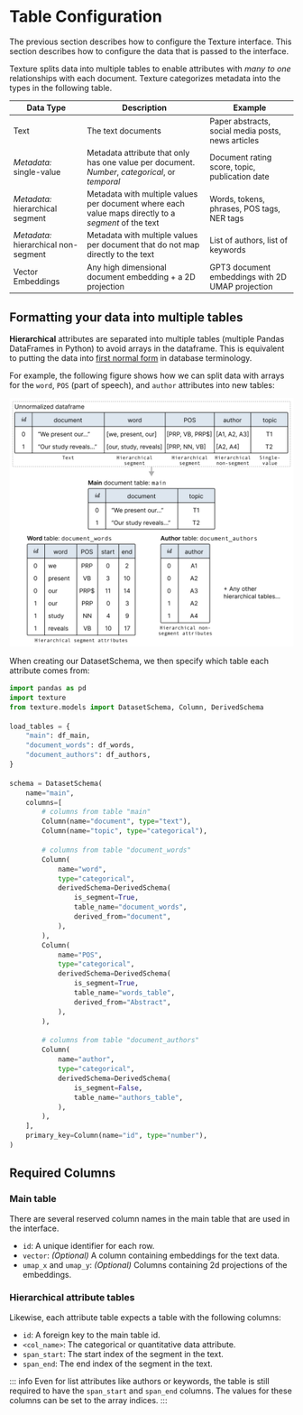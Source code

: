 # Table Configuration

The previous section describes how to configure the Texture interface. This section describes how to configure the data that is passed to the interface.

Texture splits data into multiple tables to enable attributes with _many to one_ relationships with each document. Texture categorizes metadata into the types in the following table.

| **Data Type**                        | **Description**                                                                                      | **Example**                                        |
| ------------------------------------ | ---------------------------------------------------------------------------------------------------- | -------------------------------------------------- |
| Text                                 | The text documents                                                                                   | Paper abstracts, social media posts, news articles |
| _Metadata:_ single-value             | Metadata attribute that only has one value per document. _Number_, _categorical_, or _temporal_      | Document rating score, topic, publication date     |
| _Metadata:_ hierarchical segment     | Metadata with multiple values per document where each value maps directly to a _segment_ of the text | Words, tokens, phrases, POS tags, NER tags         |
| _Metadata:_ hierarchical non-segment | Metadata with multiple values per document that do not map directly to the text                      | List of authors, list of keywords                  |
| Vector Embeddings                    | Any high dimensional document embedding + a 2D projection                                            | GPT3 document embeddings with 2D UMAP projection   |

## Formatting your data into multiple tables

**Hierarchical** attributes are separated into multiple tables (multiple Pandas DataFrames in Python) to avoid arrays in the dataframe. This is equivalent to putting the data into [first normal form](https://en.wikipedia.org/wiki/First_normal_form) in database terminology.

For example, the following figure shows how we can split data with arrays for the `word`, `POS` (part of speech), and `author` attributes into new tables:

![Multiple Tables](./images/multi-tables.png)

When creating our DatasetSchema, we then specify which table each attribute comes from:

```python
import pandas as pd
import texture
from texture.models import DatasetSchema, Column, DerivedSchema

load_tables = {
    "main": df_main,
    "document_words": df_words,
    "document_authors": df_authors,
}

schema = DatasetSchema(
    name="main",
    columns=[
        # columns from table "main"
        Column(name="document", type="text"),
        Column(name="topic", type="categorical"),

        # columns from table "document_words"
        Column(
            name="word",
            type="categorical",
            derivedSchema=DerivedSchema(
                is_segment=True,
                table_name="document_words",
                derived_from="document",
            ),
        ),
        Column(
            name="POS",
            type="categorical",
            derivedSchema=DerivedSchema(
                is_segment=True,
                table_name="words_table",
                derived_from="Abstract",
            ),
        ),

        # columns from table "document_authors"
        Column(
            name="author",
            type="categorical",
            derivedSchema=DerivedSchema(
                is_segment=False,
                table_name="authors_table",
            ),
        ),
    ],
    primary_key=Column(name="id", type="number"),
)
```

## Required Columns

### Main table

There are several reserved column names in the main table that are used in the interface.

- `id`: A unique identifier for each row.
- `vector`: _(Optional)_ A column containing embeddings for the text data.
- `umap_x` and `umap_y`: _(Optional)_ Columns containing 2d projections of the embeddings.

### Hierarchical attribute tables

Likewise, each attribute table expects a table with the following columns:

- `id`: A foreign key to the main table id.
- `<col_name>`: The categorical or quantitative data attribute.
- `span_start`: The start index of the segment in the text.
- `span_end`: The end index of the segment in the text.

::: info
Even for list attributes like authors or keywords, the table is still required to have the `span_start` and `span_end` columns. The values for these columns can be set to the array indices.
:::
